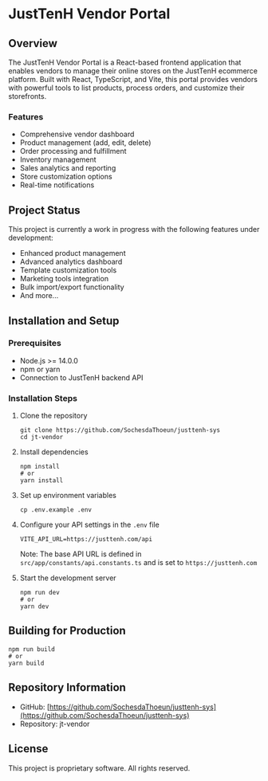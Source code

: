 # JustTenH Vendor Portal

## Overview
The JustTenH Vendor Portal is a React-based frontend application that enables vendors to manage their online stores on the JustTenH ecommerce platform. Built with React, TypeScript, and Vite, this portal provides vendors with powerful tools to list products, process orders, and customize their storefronts.

### Features
- Comprehensive vendor dashboard
- Product management (add, edit, delete)
- Order processing and fulfillment
- Inventory management
- Sales analytics and reporting
- Store customization options
- Real-time notifications

## Project Status
This project is currently a work in progress with the following features under development:
- Enhanced product management
- Advanced analytics dashboard
- Template customization tools
- Marketing tools integration
- Bulk import/export functionality
- And more...

## Installation and Setup

### Prerequisites
- Node.js >= 14.0.0
- npm or yarn
- Connection to JustTenH backend API

### Installation Steps
1. Clone the repository
   ```
   git clone https://github.com/SochesdaThoeun/justtenh-sys
   cd jt-vendor
   ```

2. Install dependencies
   ```
   npm install
   # or
   yarn install
   ```

3. Set up environment variables
   ```
   cp .env.example .env
   ```

4. Configure your API settings in the `.env` file
   ```
   VITE_API_URL=https://justtenh.com/api
   ```

   Note: The base API URL is defined in `src/app/constants/api.constants.ts` and is set to `https://justtenh.com`

5. Start the development server
   ```
   npm run dev
   # or
   yarn dev
   ```

## Building for Production
```
npm run build
# or
yarn build
```

## Repository Information
- GitHub: [https://github.com/SochesdaThoeun/justtenh-sys](https://github.com/SochesdaThoeun/justtenh-sys)
- Repository: jt-vendor

## License
This project is proprietary software. All rights reserved. 
